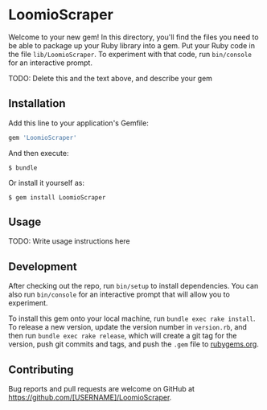 # LoomioScraper

Welcome to your new gem! In this directory, you'll find the files you need to be able to package up your Ruby library into a gem. Put your Ruby code in the file `lib/LoomioScraper`. To experiment with that code, run `bin/console` for an interactive prompt.

TODO: Delete this and the text above, and describe your gem

## Installation

Add this line to your application's Gemfile:

```ruby
gem 'LoomioScraper'
```

And then execute:

    $ bundle

Or install it yourself as:

    $ gem install LoomioScraper

## Usage

TODO: Write usage instructions here

## Development

After checking out the repo, run `bin/setup` to install dependencies. You can also run `bin/console` for an interactive prompt that will allow you to experiment.

To install this gem onto your local machine, run `bundle exec rake install`. To release a new version, update the version number in `version.rb`, and then run `bundle exec rake release`, which will create a git tag for the version, push git commits and tags, and push the `.gem` file to [rubygems.org](https://rubygems.org).

## Contributing

Bug reports and pull requests are welcome on GitHub at https://github.com/[USERNAME]/LoomioScraper.

